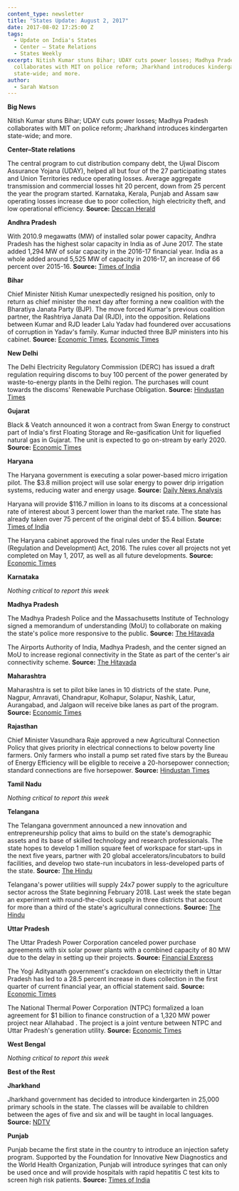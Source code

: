 ```yaml
---
content_type: newsletter
title: "States Update: August 2, 2017"
date: 2017-08-02 17:25:00 Z
tags:
  - Update on India's States
  - Center – State Relations 
  - States Weekly
excerpt: Nitish Kumar stuns Bihar; UDAY cuts power losses; Madhya Pradesh
  collaborates with MIT on police reform; Jharkhand introduces kindergarten
  state-wide; and more.
author:
  - Sarah Watson
---
```


**Big News**

Nitish Kumar stuns Bihar; UDAY cuts power losses; Madhya Pradesh collaborates with MIT on police reform; Jharkhand introduces kindergarten state-wide; and more.

**Center–State relations**

The central program to cut distribution company debt, the Ujwal Discom Assurance Yojana (UDAY), helped all but four of the 27 participating states and Union Territories reduce operating losses. Average aggregate transmission and commercial losses hit 20 percent, down from 25 percent the year the program started. Karnataka, Kerala, Punjab and Assam saw operating losses increase due to poor collection, high electricity theft, and low operational efficiency. **Source:** [Deccan Herald](http://www.deccanherald.com/content/625446/uday8200helped-up-discoms-profit-ktaka.html)

**Andhra Pradesh**

With 2010.9 megawatts (MW) of installed solar power capacity, Andhra Pradesh has the highest solar capacity in India as of June 2017. The state added 1,294 MW of solar capacity in the 2016-17 financial year. India as a whole added around 5,525 MW of capacity in 2016-17, an increase of 66 percent over 2015-16. **Source:** [Times of India](http://timesofindia.indiatimes.com/city/chennai/tamil-nadu-falls-behind-andhra-pradesh-rajasthan-in-installed-solar-capacity/articleshow/59817815.cms)

**Bihar**

Chief Minister Nitish Kumar unexpectedly resigned his position, only to return as chief minister the next day after forming a new coalition with the Bharatiya Janata Party (BJP). The move forced Kumar's previous coalition partner, the Rashtriya Janata Dal (RJD), into the opposition. Relations between Kumar and RJD leader Lalu Yadav had foundered over accusations of corruption in Yadav's family. Kumar inducted three BJP ministers into his cabinet. **Source:** [Economic Times](http://economictimes.indiatimes.com/news/politics-and-nation/nitish-kumar-to-be-back-as-bihar-cm-swearing-in-today-at-10-am/articleshow/59784667.cms), [Economic Times](http://energy.economictimes.indiatimes.com/news/power/nitish-kumar-distributes-portfolios-among-newly-inducted-ministers/59829167)

**New Delhi**

The Delhi Electricity Regulatory Commission (DERC) has issued a draft regulation requiring discoms to buy 100 percent of the power generated by waste-to-energy plants in the Delhi region. The purchases will count towards the discoms' Renewable Purchase Obligation. **Source:** [Hindustan Times](http://www.hindustantimes.com/delhi-news/derc-orders-delhi-discoms-to-buy-more-green-power/story-Xpx84jO2zPqpEZnBDL6zFO.html)

**Gujarat**

Black & Veatch announced it won a contract from Swan Energy to construct part of India's first Floating Storage and Re-gasification Unit for liquefied natural gas in Gujarat. The unit is expected to go on-stream by early 2020. **Source:** [Economic Times](http://energy.economictimes.indiatimes.com/news/oil-and-gas/black-veatch-wins-epc-contract-for-indias-first-floating-lng-project/59807915)

**Haryana**

The Haryana government is executing a solar power-based micro irrigation pilot. The $3.8 million project will use solar energy to power drip irrigation systems, reducing water and energy usage. **Source:** [Daily News Analysis](http://www.dnaindia.com/india/report-haryana-executing-solar-power-run-micro-irrigation-project-2516144)

Haryana will provide $116.7 million in loans to its discoms at a concessional rate of interest about 3 percent lower than the market rate. The state has already taken over 75 percent of the original debt of $5.4 billion. **Source:** [Times of India](http://timesofindia.indiatimes.com/business/india-business/haryana-to-give-rs-750cr-loan-to-discoms-at-concessional-rate/articleshow/59786724.cms)

The Haryana cabinet approved the final rules under the Real Estate (Regulation and Development) Act, 2016. The rules cover all projects not yet completed on May 1, 2017, as well as all future developments. **Source:** [Economic Times](http://economictimes.indiatimes.com/wealth/real-estate/rera-and-you/haryana-clears-rera-defines-its-ongoing-project-clause/articleshow/59770458.cms)

**Karnataka**

*Nothing critical to report this week*

**Madhya Pradesh**

The Madhya Pradesh Police and the Massachusetts Institute of Technology signed a memorandum of understanding (MoU) to collaborate on making the state's police more responsive to the public. **Source:** [The Hitavada](http://thehitavada.com/Encyc/2017/7/27/State-Police,-MIT-sign-MoU.aspx)

The Airports Authority of India, Madhya Pradesh, and the center signed an MoU to increase regional connectivity in the State as part of the center's air connectivity scheme. **Source:** [The Hitavada](http://thehitavada.com/Encyc/2017/7/25/State,-AAI-sign-MoU-for-economical-air-service.aspx)

**Maharashtra**

Maharashtra is set to pilot bike lanes in 10 districts of the state. Pune, Nagpur, Amravati, Chandrapur, Kolhapur, Solapur, Nashik, Latur, Aurangabad, and Jalgaon will receive bike lanes as part of the program. **Source:** [Economic Times](http://economictimes.indiatimes.com/news/politics-and-nation/maharashtra-to-implement-cycle-track-policy-in-10-districts/articleshow/59835548.cms)

**Rajasthan**

Chief Minister Vasundhara Raje approved a new Agricultural Connection Policy that gives priority in electrical connections to below poverty line farmers. Only farmers who install a pump set rated five stars by the Bureau of Energy Efficiency will be eligible to receive a 20-horsepower connection; standard connections are five horsepower. **Source:** [Hindustan Times](http://www.hindustantimes.com/jaipur/cm-approves-new-agri-policy-for-rajasthan/story-jTWyMHeKZctzqDUr1VB9IL.html)

**Tamil Nadu**

*Nothing critical to report this week*

**Telangana**

The Telangana government announced a new innovation and entrepreneurship policy that aims to build on the state's demographic assets and its base of skilled technology and research professionals. The state hopes to develop 1 million square feet of workspace for start-ups in the next five years, partner with 20 global accelerators/incubators to build facilities, and develop two state-run incubators in less-developed parts of the state. **Source:** [The Hindu](http://www.thehindu.com/todays-paper/tp-national/tp-telangana/state-government-comes-up-with-innovation-policy/article19361602.ece)

Telangana's power utilities will supply 24x7 power supply to the agriculture sector across the State beginning February 2018. Last week the state began an experiment with round-the-clock supply in three districts that account for more than a third of the state's agricultural connections. **Source:** [The Hindu](http://www.thehindu.com/news/national/telangana/24x7-power-supply-to-farm-sector-across-telangana-from-february/article19347995.ece)

**Uttar Pradesh**

The Uttar Pradesh Power Corporation canceled power purchase agreements with six solar power plants with a combined capacity of 80 MW due to the delay in setting up their projects. **Source:** [Financial Express](http://www.financialexpress.com/economy/yogi-adityanath-government-penalises-6-firms-cancels-solar-ppas-for-delays/779581/)

The Yogi Adityanath government's crackdown on electricity theft in Uttar Pradesh has led to a 28.5 percent increase in dues collection in the first quarter of current financial year, an official statement said. **Source:** [Economic Times](http://economictimes.indiatimes.com/industry/energy/power/uttar-pradesh-electricity-bills-collection-improved-28-in-q1-of-fy17/articleshow/59841854.cms)

The National Thermal Power Corporation (NTPC) formalized a loan agreement for $1 billion to finance construction of a 1,320 MW power project near Allahabad . The project is a joint venture between NTPC and Uttar Pradesh's generation utility. **Source:** [Economic Times](http://economictimes.indiatimes.com/industry/energy/power/ntpc-signs-rs-6608-crore-loan-agreement-for-uttar-pradesh-project/articleshow/59811064.cms)

**West Bengal**

*Nothing critical to report this week*

**Best of the Rest**

**Jharkhand**

Jharkhand government has decided to introduce kindergarten in 25,000 primary schools in the state. The classes will be available to children between the ages of five and six and will be taught in local languages. **Source:** [NDTV](http://www.ndtv.com/education/jharkhand-government-to-introduce-kg-education-in-25-000-primary-schools-1729487)

**Punjab**

Punjab became the first state in the country to introduce an injection safety program. Supported by the Foundation for Innovative New Diagnostics and the World Health Organization, Punjab will introduce syringes that can only be used once and will provide hospitals with rapid hepatitis C test kits to screen high risk patients. **Source:** [Times of India](http://timesofindia.indiatimes.com/city/chandigarh/punjab-becomes-first-state-to-introduce-injection-safety-programme/articleshow/59815260.cms)
